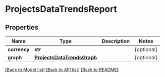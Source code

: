 # ProjectsDataTrendsReport

## Properties

Name | Type | Description | Notes
------------ | ------------- | ------------- | -------------
**currency** | **str** |  | [optional] 
**graph** | [**ProjectsDataTrendsGraph**](ProjectsDataTrendsGraph.md) |  | [optional] 

[[Back to Model list]](../README.md#documentation-for-models) [[Back to API list]](../README.md#documentation-for-api-endpoints) [[Back to README]](../README.md)


